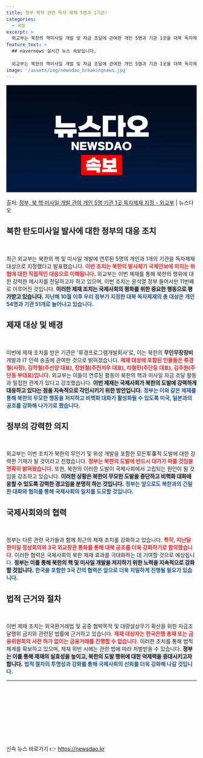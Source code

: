 ```yaml
---
title: 정부 북핵 관련 독자 제재 5명과 1기관!
categories:
  - 국방
excerpt: >
  외교부는 북한의 핵미사일 개발 및 자금 조달에 관여한 개인 5명과 기관 1곳을 대북 독자제재 대상으로 지정했…
feature_text: >
  ## navernews 실시간 뉴스 속보입니다.

  외교부는 북한의 핵미사일 개발 및 자금 조달에 관여한 개인 5명과 기관 1곳을 대북 독자제재 대상으로 지정했…
image: '/assets/img/newsdao_breakingnews.jpg'
---
```


![뉴스다오 속보](/assets/img/newsdao_breakingnews.jpg)

<p>출처: <a href="https://newsdao.kr/1775" rel="dofollow">정부, 북 핵·미사일 개발 관여 개인 5명·기관 1곳 독자제재 지정 - 외교부</a> | 뉴스다오</p>

<h2 data-ke-size="size26">북한 탄도미사일 발사에 대한 정부의 대응 조치</h2>

<p data-ke-size="size16">&nbsp;</p>

최근 외교부는 북한의 핵 및 미사일 개발에 연루된 5명의 개인과 1개의 기관을 독자제재 대상으로 지정했다고 발표했습니다. <b><span style="color: #ee2323;">이번 조치는 북한의 발사체가 국제안보에 미치는 위협에 대한 직접적인 대응으로 이해됩니다.</span></b> 외교부는 이번 제재를 통해 북한의 행위에 대한 강력한 메시지를 전달하고자 하고 있으며, 이번 조치는 윤석열 정부 들어서만 11번째로 이루어진 것입니다. <b><span style="background-color: #21538527;">이러한 제재 조치는 국제사회의 평화를 위한 중요한 행동으로 평가받고 있습니다.</span></b> <b><span style="color: #1a5490;">지난해 10월 이후 우리 정부가 지정한 대북 독자제재의 총 대상은 개인 54명과 기관 51개로 늘어나고 있습니다.</span></b> 

<h2 data-ke-size="size26">제재 대상 및 배경</h2>

<p data-ke-size="size16">&nbsp;</p>

이번에 제재 조치를 받은 기관은 '류경프로그램개발회사'로, 이는 북한의 <b>무인무장장비</b> 개발과 IT 인력 송출에 관여한 것으로 밝혀졌습니다. <b><span style="color: #ee2323;">제재 대상에 포함된 인물들은 류경철(사장), 김학철(주선양 대표), 장원철(주진저우 대표), 리철민(주단둥 대표), 김주원(주단둥 부대표)입니다.</span></b> 외교부는 이들이 연루된 활동이 북한의 핵과 미사일 자금 조달 활동과 밀접한 관계가 있다고 강조했습니다. <b><span style="background-color: #21538527;">이번 제재는 국제사회가 북한의 도발에 강력하게 대응하고 있다는 점을 지속적으로 각인시키기 위한 방안입니다.</span></b> <b><span style="color: #1a5490;">정부는 이와 같은 제재를 통해 북한의 무모한 행동을 저지하고 비핵화 대화가 활성화될 수 있도록 미국, 일본과의 공조를 강화해 나가기로 했습니다.</span></b> 

<h2 data-ke-size="size26">정부의 강력한 의지</h2>

<p data-ke-size="size16">&nbsp;</p>

외교부는 이번 조치가 북한의 무인기 및 위성 개발을 포함한 모든军事적 도발에 대한 강력한 기재가 될 것이라고 전했습니다. <b><span style="color: #ee2323;">정부는 북한의 도발에 반드시 대가가 따를 것임을 명확히 밝혀왔습니다.</span></b> 또한, 북한의 이러한 도발이 국제사회에서 고립되는 원인이 될 것임을 강조하고 있습니다. <b><span style="background-color: #21538527;">이러한 상황은 북한이 무모한 도발을 중단하고 비핵화 대화에 응할 수 있도록 강력한 경고임을 분명히 하는 것입니다.</span></b> <b><span style="color: #1a5490;">정부는 앞으로도 북한과의 긴밀한 대화와 협의를 통해 국제사회의 일치를 도모할 것입니다.</span></b> 

<h2 data-ke-size="size26">국제사회와의 협력</h2>

<p data-ke-size="size16">&nbsp;</p>

정부는 다른 관련 국가들과 함께 최근의 제재 조치를 강화하고 있습니다. <b><span style="color: #ee2323;">특히, 지난달 한미일 정상회의와 3국 외교장관 통화를 통해 대북 공조를 더욱 강화하기로 합의했습니다.</span></b> 이러한 협력은 국제사회의 북한 제재 효과를 극대화하는 데 기여할 것으로 예상됩니다. <b><span style="background-color: #21538527;">정부는 이를 통해 북한의 핵 및 미사일 개발을 저지하기 위한 노력을 지속적으로 강화할 것입니다.</span></b> <b><span style="color: #1a5490;">한국을 포함한 3국 간의 협력은 앞으로 더욱 치밀하게 진행될 필요가 있습니다.</span></b> 

<h2 data-ke-size="size26">법적 근거와 절차</h2>

<p data-ke-size="size16">&nbsp;</p>

이번 제재 조치는 외국환거래법 및 공중 협박목적 및 대량살상무기 확산을 위한 자금조달행위 금지와 관련된 법률에 근거하고 있습니다. <b><span style="color: #ee2323;">제재 대상자는 한국은행 총재 또는 금융위원회의 사전 허가 없이는 금융거래를 진행할 수 없습니다.</span></b> 이러한 조치를 통해 법적 체계를 확보하고 있으며, 제재 위반 시에는 관련 법에 따라 처벌받을 수 있습니다. <b><span style="background-color: #21538527;">정부는 이를 통해 제재의 실효성을 높이고, 북한의 도발 행위에 대한 억제력을 증대시키고자 합니다.</span></b> <b><span style="color: #1a5490;">법적 절차의 투명성과 강화를 통해 국제사회의 신뢰를 더욱 강화해 나갈 것입니다.</span></b> 

<hr>

<p data-ke-size="size16">&nbsp;</p>

<p data-ke-size="size16">&nbsp;</p>

<p data-ke-size="size16">&nbsp;</p>

<p data-ke-size="size16">&nbsp;</p>

<p data-ke-size="size16">&nbsp;</p> 

신속 뉴스 바로가기 👉 <a href="https://newsdao.kr" rel="dofollow">https://newsdao.kr</a>


